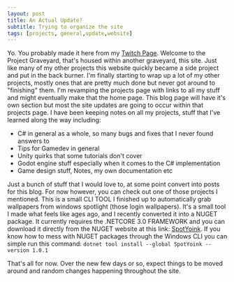 ```yaml
---
layout: post
title: An Actual Update?
subtitle: Trying to organize the site
tags: [projects, general,update,website]
---
```


Yo. You probably made it here from my [Twitch Page](twitch.tv/hoodstrats). Welcome to the Project Graveyard, that's housed within another graveyard, this site. 
Just like many of my other projects this website quickly became a side project and put in the back burner. I'm finally starting to wrap up a lot of my other projects, mostly ones that are pretty much done but never got around to "finishing" them. I'm revamping the projects page with links to all my stuff and might eventually
make that the home page. This blog page will have it's own section but most the site updates are going to occur within that projects page. I have been keeping notes
on all my projects, stuff that I've learned along the way including:

- C# in general as a whole, so many bugs and fixes that I never found answers to
- Tips for Gamedev in general 
- Unity quirks that some tutorials don't cover
- Godot engine stuff especially when it comes to the C# implementation
- Game design stuff, Notes, my own documentation etc 

Just a bunch of stuff that I would love to, at some point convert into posts for this blog. For now however, you can check out one of those projects I mentioned. This is a small CLI TOOL I finished up to automatically grab wallpapers from windows spotlight (those login wallpapers). It's a small tool I made what feels like ages ago, and I recently converted it into a NUGET package. It currently requires the .NETCORE 3.0 FRAMEWORK and you can download it directly from the NUGET website at this link: [SpotYoink](https://www.nuget.org/packages/SpotYoink/). If you know how to mess with NUGET packages through the Windows CLI you can simple run this command: `dotnet tool install --global SpotYoink --version 1.0.1` 

That's all for now. Over the new few days or so, expect things to be moved around and random changes happening throughout the site. 


